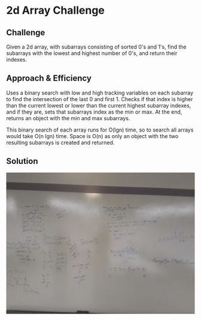 # 2d Array Challenge

## Challenge
Given a 2d array, with subarrays consisting of sorted 0's and 1's, find the subarrays with the lowest and highest number of 0's, and return their indexes.

## Approach & Efficiency
Uses a binary search with low and high tracking variables on each subarray to find the intersection of the last 0 and first 1.  Checks if that index is higher than the current lowest or lower than the current highest subarray indexes, and if they are, sets that subarrays index as the min or max.  At the end, returns an object with the min and max subarrays.

This binary search of each array runs for O(lgn) time, so to search all arrays would take O(n lgn) time.  Space is O(n) as only an object with the two resulting subarrays is created and returned.

## Solution
![Find Min and Max](../assets/2d-array-challenge.jpg)